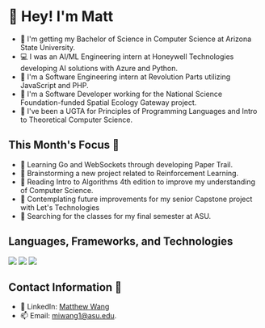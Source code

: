 # 👋 Hey! I'm Matt

- 📓 I'm getting my Bachelor of Science in Computer Science at Arizona State University.
- 💻 I was an AI/ML Engineering intern at Honeywell Technologies developing AI solutions with Azure and Python.
- 🚗 I'm a Software Engineering intern at Revolution Parts utilizing JavaScript and PHP.
- 💼 I'm a Software Developer working for the National Science Foundation-funded Spatial Ecology Gateway project.
- 📝 I've been a UGTA for Principles of Programming Languages and Intro to Theoretical Computer Science.
  
## This Month's Focus 📌

- 🔭 Learning Go and WebSockets through developing Paper Trail.
- 🤖 Brainstorming a new project related to Reinforcement Learning.
- 📘 Reading Intro to Algorithms 4th edition to improve my understanding of Computer Science.
- 🤔 Contemplating future improvements for my senior Capstone project with Let's Technologies
- 🏫 Searching for the classes for my final semester at ASU.

## Languages, Frameworks, and Technologies

<img src="https://skillicons.dev/icons?i=python,c,cs,cpp,js,ts,r,php,go,bash,rust"/>

<img src="https://skillicons.dev/icons?i=react,nodejs,net,django,flask,pytorch,sklearn,tensorflow,postgres,mysql,mongodb"/>

<img src="https://skillicons.dev/icons?i=azure,gcp,aws,linux,docker,terraform,github,webstorm,powershell,vscode,visualstudio"/>

## Contact Information 📲

- 🔗 LinkedIn: [Matthew Wang](https://www.linkedin.com/in/matthew-wang-cs/)
- 📫 Email: [miwang1@asu.edu](mailto:miwang1@asu.edu).
